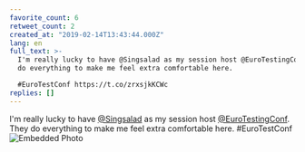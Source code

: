 ```yaml
---
favorite_count: 6
retweet_count: 2
created_at: "2019-02-14T13:43:44.000Z"
lang: en
full_text: >-
  I'm really lucky to have @Singsalad as my session host @EuroTestingConf. They
  do everything to make me feel extra comfortable here.

  #EuroTestConf https://t.co/zrxsjkKCWc
replies: []
---
```


I'm really lucky to have [@Singsalad](https://twitter.com/Singsalad) as my
session host [@EuroTestingConf](https://twitter.com/EuroTestingConf). They do
everything to make me feel extra comfortable here. #EuroTestConf
![Embedded Photo](https://twitter-media-coderbyheart.s3.eu-north-1.amazonaws.com/1096042308989083648-DzXsmoMW0AAB7Zt.jpg)
